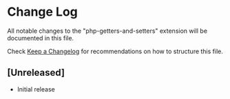 # Change Log

All notable changes to the "php-getters-and-setters" extension will be documented in this file.

Check [Keep a Changelog](http://keepachangelog.com/) for recommendations on how to structure this file.

## [Unreleased]

- Initial release